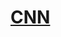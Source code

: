 # <a href = "https://github.com/yeji-seong/Deep-Learning-Paper-Study/blob/master/Keyword/WEEK1.md">CNN</a>
